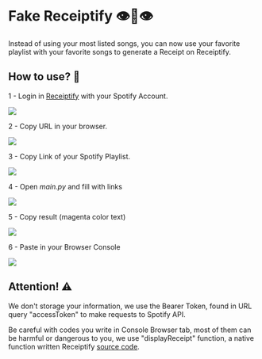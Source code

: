 
# Fake Receiptify 👁👄👁
Instead of using your most listed songs, you can now use your favorite playlist with your favorite songs to generate a Receipt on Receiptify. 

## How to use? 🤔
1 - Login in [Receiptify](https://receiptify.herokuapp.com/) with your Spotify Account. 

![](https://imgur.com/OkvAp7P.png)

2 - Copy URL in your browser.

![](https://imgur.com/41HyIn0.png)

3 - Copy Link of your Spotify Playlist.

![](https://imgur.com/DNnm4ye.png)

4 - Open *main.py* and fill with links

![](https://imgur.com/aim9X54.png)

5 - Copy result (magenta color text)

![](https://imgur.com/6IwNuKh.png)

6 - Paste in your Browser Console

![](https://imgur.com/9h9UnLY.png)

## Attention! ⚠️

We don't storage your information, we use the Bearer Token, found in URL query "accessToken" to make requests to Spotify API.

Be careful with codes you write in Console Browser tab, most of them can be harmful or dangerous to you, we use "displayReceipt" function, a native function written Receiptify [source code](https://github.com/michellexliu/receiptify).
